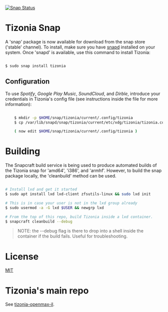 [![Snap Status](https://build.snapcraft.io/badge/tizonia/tizonia-snap.svg)](https://build.snapcraft.io/user/tizonia/tizonia-snap)

# Tizonia Snap

A 'snap' package is now available for download from the snap store ('stable'
channel). To install, make sure you have
[snapd](https://docs.snapcraft.io/core/install?_ga=2.41936226.1106178805.1514500852-128158267.1514500852)
installed on your system. Once 'snapd' is available, use this command to
install Tizonia:

```bash

$ sudo snap install tizonia

```

## Configuration

To use *Spotify*, *Google Play Music*, *SoundCloud*, and *Dirble*, introduce
your credentials in Tizonia's config file (see instructions inside the file for
more information):

```bash

    $ mkdir -p $HOME/snap/tizonia/current/.config/tizonia
    $ cp /var/lib/snapd/snap/tizonia/current/etc/xdg/tizonia/tizonia.conf $HOME/snap/tizonia/current/.config/tizonia

    ( now edit $HOME/snap/tizonia/current/.config/tizonia )

```

# Building

The Snapcraft build service is being used to produce automated builds of the
Tizonia snap for 'amd64', 'i386', and 'armhf'. However, to build the snap
package locally, the 'cleanbuild' method can be used.

```bash

# Install lxd and get it started
$ sudo apt install lxd lxd-client zfsutils-linux && sudo lxd init

# This is in case your user is not in the lxd group already
$ sudo usermod -a -G lxd $USER && newgrp lxd

# From the top of this repo, build Tizonia inside a lxd container.
$ snapcraft cleanbuild --debug

```

> NOTE: the --debug flag is there to drop into a shell inside the container if the
> build fails. Useful for troubleshooting.

# License

[MIT](LICENSE.md)

# Tizonia's main repo

See [tizonia-openmax-il](https://github.com/tizonia/tizonia-openmax-il).
